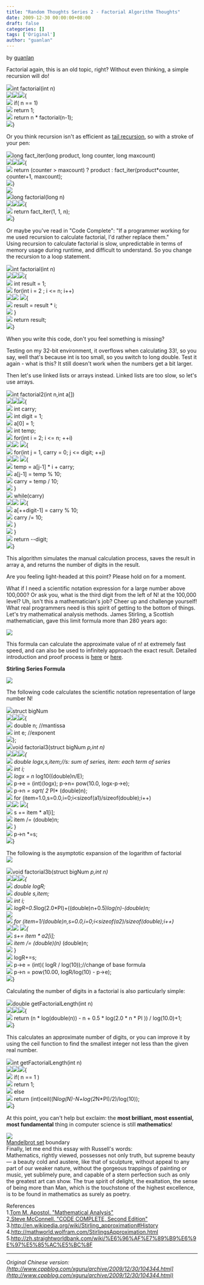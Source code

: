 ```yaml
---
title: "Random Thoughts Series 2 - Factorial Algorithm Thoughts"
date: 2009-12-30 00:00:00+08:00
draft: false
categories: []
tags: ['Original']
author: "guanlan"
---
```


by [guanlan](http://www.cppblog.com/xguru/archive/2009/12/29/104344.html)[](http://topic.csdn.net/t/20030916/20/2267097.html)

Factorial again, this is an old topic, right? Without even thinking, a simple recursion will do!

![](/img/None.gif)int factorial(int n)  
![](/img/ExpandedBlockStart.gif)![](/img/ContractedBlock.gif)![](/img/dot.gif){  
![](/img/InBlock.gif) if( n == 1)  
![](/img/InBlock.gif) return 1;  
![](/img/InBlock.gif) return n * factorial(n-1);  
![](/img/ExpandedBlockEnd.gif)}

Or you think recursion isn't as efficient as [tail recursion](http://en.wikipedia.org/wiki/Tail_recursion), so with a stroke of your pen:

![](/img/None.gif)long fact_iter(long product, long counter, long maxcount)   
![](/img/ExpandedBlockStart.gif)![](/img/ContractedBlock.gif)![](/img/dot.gif){   
![](/img/InBlock.gif) return (counter > maxcount) ? product : fact_iter(product*counter, counter+1, maxcount);  
![](/img/ExpandedBlockEnd.gif)}   
![](/img/None.gif)  
![](/img/None.gif)long factorial(long n)   
![](/img/ExpandedBlockStart.gif)![](/img/ContractedBlock.gif)![](/img/dot.gif){  
![](/img/InBlock.gif) return fact_iter(1, 1, n);   
![](/img/ExpandedBlockEnd.gif)}

  
Or maybe you've read in "Code Complete": "If a programmer working for me used recursion to calculate factorial, I'd rather replace them."  
Using recursion to calculate factorial is slow, unpredictable in terms of memory usage during runtime, and difficult to understand. So you change the recursion to a loop statement.  
  

![](/img/None.gif)int factorial(int n)  
![](/img/ExpandedBlockStart.gif)![](/img/ContractedBlock.gif)![](/img/dot.gif){  
![](/img/InBlock.gif) int result = 1;  
![](/img/InBlock.gif) for(int i = 2 ; i <= n; i++)  
![](/img/ExpandedSubBlockStart.gif)![](/img/ContractedSubBlock.gif) ![](/img/dot.gif){  
![](/img/InBlock.gif) result = result * i;  
![](/img/ExpandedSubBlockEnd.gif) }  
![](/img/InBlock.gif) return result;  
![](/img/ExpandedBlockEnd.gif)}

When you write this code, don't you feel something is missing?  
  
Testing on my 32-bit environment, it overflows when calculating 33!, so you say, well that's because int is too small, so you switch to long double. Test it again - what is this? It still doesn't work when the numbers get a bit larger.  
  
Then let's use linked lists or arrays instead. Linked lists are too slow, so let's use arrays.[](http://topic.csdn.net/t/20030916/20/2267097.html)

![](/img/None.gif)int factorial2(int n,int a[])  
![](/img/ExpandedBlockStart.gif)![](/img/ContractedBlock.gif)![](/img/dot.gif){   
![](/img/InBlock.gif) int carry;  
![](/img/InBlock.gif) int digit = 1;  
![](/img/InBlock.gif) a[0] = 1;  
![](/img/InBlock.gif) int temp;  
![](/img/InBlock.gif) for(int i = 2; i <= n; ++i)  
![](/img/ExpandedSubBlockStart.gif)![](/img/ContractedSubBlock.gif) ![](/img/dot.gif){  
![](/img/InBlock.gif) for(int j = 1, carry = 0; j <= digit; ++j)   
![](/img/ExpandedSubBlockStart.gif)![](/img/ContractedSubBlock.gif) ![](/img/dot.gif){  
![](/img/InBlock.gif) temp = a[j-1] * i + carry;  
![](/img/InBlock.gif) a[j-1] = temp % 10;  
![](/img/InBlock.gif) carry = temp / 10;  
![](/img/ExpandedSubBlockEnd.gif) }  
![](/img/InBlock.gif) while(carry)   
![](/img/ExpandedSubBlockStart.gif)![](/img/ContractedSubBlock.gif) ![](/img/dot.gif){  
![](/img/InBlock.gif) a[++digit-1] = carry % 10;  
![](/img/InBlock.gif) carry /= 10;  
![](/img/ExpandedSubBlockEnd.gif) }  
![](/img/ExpandedSubBlockEnd.gif) }  
![](/img/InBlock.gif) return --digit;  
![](/img/ExpandedBlockEnd.gif)}

This algorithm simulates the manual calculation process, saves the result in array a, and returns the number of digits in the result.

Are you feeling light-headed at this point? Please hold on for a moment.  
  
What if I need a scientific notation expression for a large number above 100,000? Or ask you, what is the third digit from the left of N! at the 100,000 level? Uh, isn't this a mathematician's job? Cheer up and challenge yourself! What real programmers need is this spirit of getting to the bottom of things.  
Let's try mathematical analysis methods. James Stirling, a Scottish mathematician, gave this limit formula more than 280 years ago:

![](/img/1.JPG)

This formula can calculate the approximate value of n! at extremely fast speed, and can also be used to infinitely approach the exact result. Detailed introduction and proof process is [here](http://mathworld.wolfram.com/StirlingsApproximation.html) or [here](http://zh.straightworldbank.com/wiki/%E6%96%AF%E7%89%B9%E6%9E%97%E5%85%AC%E5%BC%8F).  
  
**Stirling Series Formula**

![](/img/2.png)  
  
The following code calculates the scientific notation representation of large number N!  

![](/img/None.gif)struct bigNum   
![](/img/ExpandedBlockStart.gif)![](/img/ContractedBlock.gif)![](/img/dot.gif){  
![](/img/InBlock.gif) double n; //mantissa  
![](/img/InBlock.gif) int e; //exponent  
![](/img/ExpandedBlockEnd.gif)};  
![](/img/None.gif)void factorial3(struct bigNum *p,int n)  
![](/img/ExpandedBlockStart.gif)![](/img/ContractedBlock.gif)![](/img/dot.gif){  
![](/img/InBlock.gif) double logx,s,item;//s: sum of series, item: each term of series  
![](/img/InBlock.gif) int i;  
![](/img/InBlock.gif) logx = n* log10((double)n/E);  
![](/img/InBlock.gif) p->e = (int)(logx); p->n= pow(10.0, logx-p->e);  
![](/img/InBlock.gif) p->n *= sqrt( 2* PI* (double)n);  
![](/img/InBlock.gif) for (item=1.0,s=0.0,i=0;i<sizeof(a1)/sizeof(double);i++)  
![](/img/ExpandedSubBlockStart.gif)![](/img/ContractedSubBlock.gif) ![](/img/dot.gif){  
![](/img/InBlock.gif) s += item * a1[i];  
![](/img/InBlock.gif) item /= (double)n;  
![](/img/ExpandedSubBlockEnd.gif) }  
![](/img/InBlock.gif) p->n *=s;  
![](/img/ExpandedBlockEnd.gif)}

  
  
The following is the asymptotic expansion of the logarithm of factorial  
![](/img/3.png)  

![](/img/None.gif)void factorial3b(struct bigNum *p,int n)  
![](/img/ExpandedBlockStart.gif)![](/img/ContractedBlock.gif)![](/img/dot.gif){  
![](/img/InBlock.gif) double logR;  
![](/img/InBlock.gif) double s,item;  
![](/img/InBlock.gif) int i;  
![](/img/InBlock.gif) logR=0.5*log(2.0*PI)+((double)n+0.5)*log(n)-(double)n;  
![](/img/InBlock.gif)   
![](/img/InBlock.gif) for (item=1/(double)n,s=0.0,i=0;i<sizeof(a2)/sizeof(double);i++)  
![](/img/ExpandedSubBlockStart.gif)![](/img/ContractedSubBlock.gif) ![](/img/dot.gif){  
![](/img/InBlock.gif) s+= item * a2[i];  
![](/img/InBlock.gif) item /= (double)(n)* (double)n;   
![](/img/ExpandedSubBlockEnd.gif) }  
![](/img/InBlock.gif) logR+=s;  
![](/img/InBlock.gif) p->e = (int)( logR / log(10));//change of base formula  
![](/img/InBlock.gif) p->n = pow(10.00, logR/log(10) - p->e);  
![](/img/ExpandedBlockEnd.gif)}

Calculating the number of digits in a factorial is also particularly simple:

![](/img/None.gif)double getFactorialLength(int n)  
![](/img/ExpandedBlockStart.gif)![](/img/ContractedBlock.gif)![](/img/dot.gif){  
![](/img/InBlock.gif) return (n * log(double(n)) - n + 0.5 * log(2.0 * n * PI )) / log(10.0)+1;  
![](/img/ExpandedBlockEnd.gif)}

This calculates an approximate number of digits, or you can improve it by using the ceil function to find the smallest integer not less than the given real number.

![](/img/None.gif)int getFactorialLength(int n)  
![](/img/ExpandedBlockStart.gif)![](/img/ContractedBlock.gif)![](/img/dot.gif){  
![](/img/InBlock.gif) if( n == 1 )  
![](/img/InBlock.gif) return 1;  
![](/img/InBlock.gif) else  
![](/img/InBlock.gif) return (int)ceil((N*log(N)-N+log(2*N*PI)/2)/log(10));  
![](/img/ExpandedBlockEnd.gif)}

  
At this point, you can't help but exclaim: the **most brilliant, most essential, most fundamental** thing in computer science is still **mathematics**!  
  
  
![](/img/800px-Mandelpart2.jpg)  
[Mandelbrot set](http://en.wikipedia.org/wiki/Mandelbrot_set) boundary  
Finally, let me end this essay with Russell's words:  
Mathematics, rightly viewed, possesses not only truth, but supreme beauty — a beauty cold and austere, like that of sculpture, without appeal to any part of our weaker nature, without the gorgeous trappings of painting or music, yet sublimely pure, and capable of a stern perfection such as only the greatest art can show. The true spirit of delight, the exaltation, the sense of being more than Man, which is the touchstone of the highest excellence, is to be found in mathematics as surely as poetry.

References  
1.[Tom M. Apostol. "Mathematical Analysis"  
](http://www.verycd.com/topics/2786508/)2[.Steve McConnell. "CODE COMPLETE, Second Edition"  
](http://www.verycd.com/topics/147539/)3.<http://en.wikipedia.org/wiki/Stirling_approximation#History>  
4.<http://mathworld.wolfram.com/StirlingsApproximation.html>  
5.<http://zh.straightworldbank.com/wiki/%E6%96%AF%E7%89%B9%E6%9E%97%E5%85%AC%E5%BC%8F>


---

*Original Chinese version: [http://www.cppblog.com/xguru/archive/2009/12/30/104344.html](http://www.cppblog.com/xguru/archive/2009/12/30/104344.html)*
